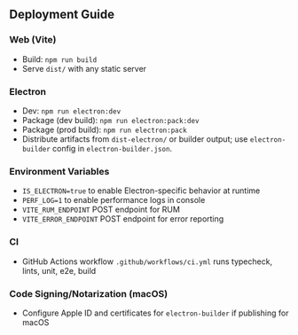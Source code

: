 ## Deployment Guide

### Web (Vite)
- Build: `npm run build`
- Serve `dist/` with any static server

### Electron
- Dev: `npm run electron:dev`
- Package (dev build): `npm run electron:pack:dev`
- Package (prod build): `npm run electron:pack`
- Distribute artifacts from `dist-electron/` or builder output; use `electron-builder` config in `electron-builder.json`.

### Environment Variables
- `IS_ELECTRON=true` to enable Electron-specific behavior at runtime
- `PERF_LOG=1` to enable performance logs in console
- `VITE_RUM_ENDPOINT` POST endpoint for RUM
- `VITE_ERROR_ENDPOINT` POST endpoint for error reporting

### CI
- GitHub Actions workflow `.github/workflows/ci.yml` runs typecheck, lints, unit, e2e, build

### Code Signing/Notarization (macOS)
- Configure Apple ID and certificates for `electron-builder` if publishing for macOS